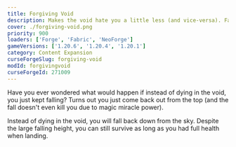 ```yaml
---
title: Forgiving Void
description: Makes the void hate you a little less (and vice-versa). Fall down and come back out on top.
cover: ./forgiving-void.png
priority: 900
loaders: ['Forge', 'Fabric', 'NeoForge']
gameVersions: ['1.20.6', '1.20.4', '1.20.1']
category: Content Expansion
curseForgeSlug: forgiving-void
modId: forgivingvoid
curseForgeId: 271009
---
```


Have you ever wondered what would happen if instead of dying in the void, you just kept falling?
Turns out you just come back out from the top (and the fall doesn't even kill you due to magic miracle power).

Instead of dying in the void, you will fall back down from the sky.
Despite the large falling height, you can still survive as long as you had full health when landing.